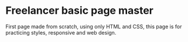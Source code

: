 # Freelancer basic page master
First page made from scratch, using only HTML and CSS, this page is for practicing styles, responsive and web design.
